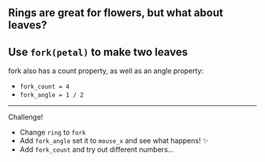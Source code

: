 Rings are great for flowers, but what about leaves?
---
Use `fork(petal)` to make two leaves
---
fork also has a count property, as well as an angle property:
- `fork_count = 4`
- `fork_angle = 1 / 2`
---
Challenge!
- Change `ring` to `fork`
- Add `fork_angle` set it to `mouse_x` and see what happens! ✨
- Add `fork_count` and try out different numbers...